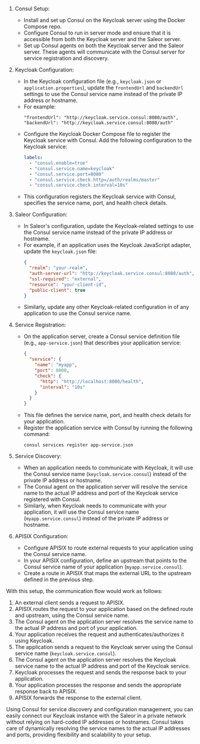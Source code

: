 1. Consul Setup:
   - Install and set up Consul on the Keycloak server using the Docker Compose repo.
   - Configure Consul to run in server mode and ensure that it is accessible from both the Keycloak server and the Saleor server. 
   - Set up Consul agents on both the Keycloak server and the Saleor server. These agents will communicate with the Consul server for service registration and discovery.

2. Keycloak Configuration:
   - In the Keycloak configuration file (e.g., `keycloak.json` or `application.properties`), update the `frontendUrl` and `backendUrl` settings to use the Consul service name instead of the private IP address or hostname.
   - For example:
     ```
     "frontendUrl": "http://keycloak.service.consul:8080/auth",
     "backendUrl": "http://keycloak.service.consul:8080/auth"
     ```
   - Configure the Keycloak Docker Compose file to register the Keycloak service with Consul. Add the following configuration to the Keycloak service:
     ```yaml
     labels:
       - "consul.enable=true"
       - "consul.service.name=keycloak"
       - "consul.service.port=8080"
       - "consul.service.check.http=/auth/realms/master"
       - "consul.service.check.interval=10s"
     ```
   - This configuration registers the Keycloak service with Consul, specifies the service name, port, and health check details.

3. Saleor Configuration:
   - In Saleor's configuration, update the Keycloak-related settings to use the Consul service name instead of the private IP address or hostname.
   - For example, if an application uses the Keycloak JavaScript adapter, update the `keycloak.json` file:
     ```json
     {
       "realm": "your-realm",
       "auth-server-url": "http://keycloak.service.consul:8080/auth",
       "ssl-required": "external",
       "resource": "your-client-id",
       "public-client": true
     }
     ```
   - Similarly, update any other Keycloak-related configuration in of any application to use the Consul service name.

4. Service Registration:
   - On the application server, create a Consul service definition file (e.g., `app-service.json`) that describes your application service:
     ```json
     {
       "service": {
         "name": "myapp",
         "port": 8000,
         "check": {
           "http": "http://localhost:8000/health",
           "interval": "10s"
         }
       }
     }
     ```
   - This file defines the service name, port, and health check details for your application.
   - Register the application service with Consul by running the following command:
     ```
     consul services register app-service.json
     ```

5. Service Discovery:
   - When an application needs to communicate with Keycloak, it will use the Consul service name (`keycloak.service.consul`) instead of the private IP address or hostname.
   - The Consul agent on the application server will resolve the service name to the actual IP address and port of the Keycloak service registered with Consul.
   - Similarly, when Keycloak needs to communicate with your application, it will use the Consul service name (`myapp.service.consul`) instead of the private IP address or hostname.

6. APISIX Configuration:
   - Configure APISIX to route external requests to your application using the Consul service name.
   - In your APISIX configuration, define an upstream that points to the Consul service name of your application (`myapp.service.consul`).
   - Create a route in APISIX that maps the external URL to the upstream defined in the previous step.

With this setup, the communication flow would work as follows:

1. An external client sends a request to APISIX.
2. APISIX routes the request to your application based on the defined route and upstream, using the Consul service name.
3. The Consul agent on the application server resolves the service name to the actual IP address and port of your application.
4. Your application receives the request and authenticates/authorizes it using Keycloak.
5. The application sends a request to the Keycloak server using the Consul service name (`keycloak.service.consul`).
6. The Consul agent on the application server resolves the Keycloak service name to the actual IP address and port of the Keycloak service.
7. Keycloak processes the request and sends the response back to your application.
8. Your application processes the response and sends the appropriate response back to APISIX.
9. APISIX forwards the response to the external client.

Using Consul for service discovery and configuration management, you can easily connect our Keycloak instance with the Saleor in a private network without relying on hard-coded IP addresses or hostnames. Consul takes care of dynamically resolving the service names to the actual IP addresses and ports, providing flexibility and scalability to your setup.

